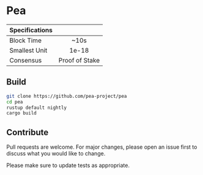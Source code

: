 # Pea

|Specifications||
|:-|:-:|
|Block Time|~10s|
|Smallest Unit|1e-18|
|Consensus|Proof of Stake|

## Build

```bash
git clone https://github.com/pea-project/pea
cd pea
rustup default nightly
cargo build
```

## Contribute

Pull requests are welcome. For major changes, please open an issue first to discuss what you would like to change.

Please make sure to update tests as appropriate.
